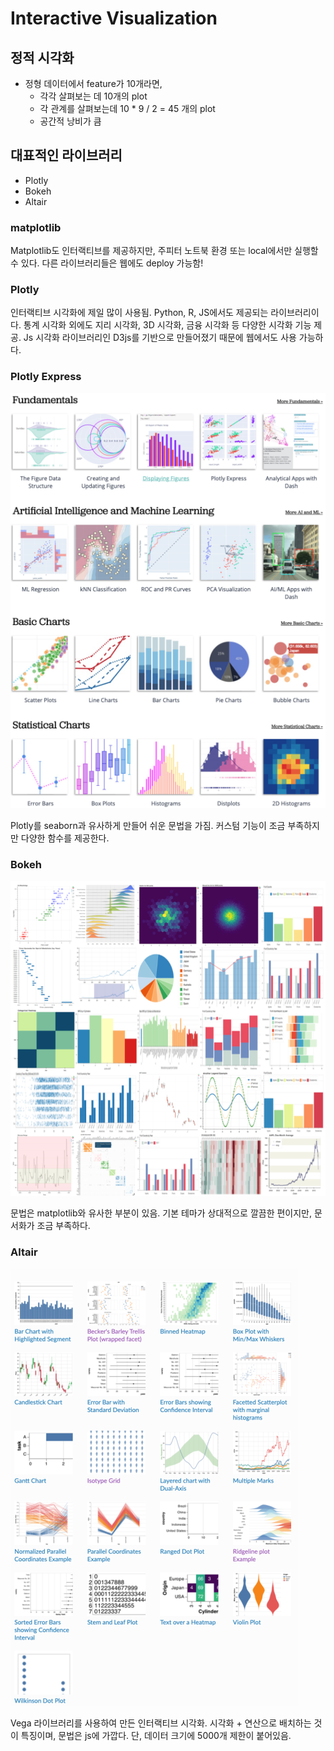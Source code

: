 # Interactive Visualization

## 정적 시각화

- 정형 데이터에서 feature가 10개라면,
  - 각각 살펴보는 데 10개의 plot
  - 각 관계를 살펴보는데 10 \* 9 / 2 = 45 개의 plot
  - 공간적 낭비가 큼

## 대표적인 라이브러리

- Plotly
- Bokeh
- Altair

### matplotlib

Matplotlib도 인터랙티브를 제공하지만, 주피터 노트북 환경 또는 local에서만 실행할 수 있다. 다른 라이브러리들은 웹에도 deploy 가능함!

### Plotly

인터랙티브 시각화에 제일 많이 사용됨. Python, R, JS에서도 제공되는 라이브러리이다. 통계 시각화 외에도 지리 시각화, 3D 시각화, 금융 시각화 등 다양한 시각화 기능 제공. Js 시각화 라이브러리인 D3js를 기반으로 만들어졌기 때문에 웹에서도 사용 가능하다.

### Plotly Express

![](001.png)

Plotly를 seaborn과 유사하게 만들어 쉬운 문법을 가짐. 커스텀 기능이 조금 부족하지만 다양한 함수를 제공한다.

### Bokeh

![](002.png)

문법은 matplotlib와 유사한 부분이 있음. 기본 테마가 상대적으로 깔끔한 편이지만, 문서화가 조금 부족하다.

### Altair

![](003.png)

Vega 라이브러리를 사용하여 만든 인터랙티브 시각화. 시각화 + 연산으로 배치하는 것이 특징이며, 문법은 js에 가깝다. 단, 데이터 크기에 5000개 제한이 붙어있음.
